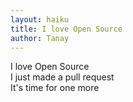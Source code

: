```yaml
---
layout: haiku
title: I love Open Source
author: Tanay
---
```


I love Open Source<br>
I just made a pull request<br>
It's time for one more<br>